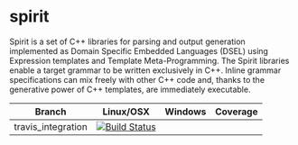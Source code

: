 spirit
======

Spirit is a set of C++ libraries for parsing and output generation implemented as 
Domain Specific Embedded Languages (DSEL) using Expression templates and Template 
Meta-Programming. The Spirit libraries enable a target grammar to be written 
exclusively in C++. Inline grammar specifications can mix freely with other 
C++ code and, thanks to the generative power of C++ templates, are immediately 
executable.

Branch             | Linux/OSX        | Windows           |Coverage          
-------------------|------------------|-------------------|------------------
travis_integration | [![Build Status](https://travis-ci.org/octopus-prime/spirit.svg?branch=travis_integration)](https://travis-ci.org/octopus-prime/spirit.svg?branch=travis_integration) | |
